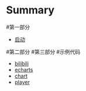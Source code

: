 # Summary

#第一部分
* [启动](README.md)


#第二部分
#第三部分
#示例代码
* [bilibili](document/demo/bilibili.md)
* [echarts](document/demo/echarts.md)
* [chart](document/demo/chart.md)
* [player](document/demo/player.md)